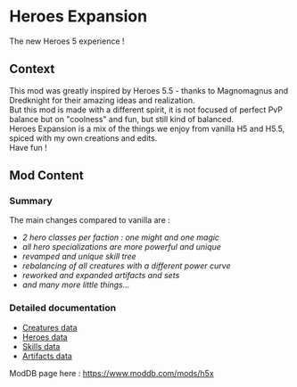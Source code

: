 # Heroes Expansion

The new Heroes 5 experience !

## Context

This mod was greatly inspired by Heroes 5.5 - thanks to Magnomagnus and Dredknight for their amazing ideas and realization.  
But this mod is made with a different spirit, it is not focused of perfect PvP balance but on "coolness" and fun, but still kind of balanced.  
Heroes Expansion is a mix of the things we enjoy from vanilla H5 and H5.5, spiced with my own creations and edits.  
Have fun !

## Mod Content

### Summary

The main changes compared to vanilla are :
- *2 hero classes per faction : one might and one magic*
- *all hero specializations are more powerful and unique*
- *revamped and unique skill tree*
- *rebalancing of all creatures with a different power curve*
- *reworked and expanded artifacts and sets*
- *and many more little things...*

### Detailed documentation

- [Creatures data](doc/CREATURES.md)
- [Heroes data](doc/HEROES.md)
- [Skills data](doc/SKILLS.md)
- [Artifacts data](doc/ARTIFACTS.md)

ModDB page here : https://www.moddb.com/mods/h5x
